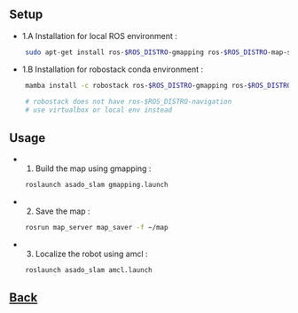 ## Setup
- 1.A Installation for local ROS environment :
```bash
    sudo apt-get install ros-$ROS_DISTRO-gmapping ros-$ROS_DISTRO-map-server ros-$ROS_DISTRO-navigation
```

- 1.B Installation for robostack conda environment : 
```bash
    mamba install -c robostack ros-$ROS_DISTRO-gmapping ros-$ROS_DISTRO-map-server 
    
    # robostack does not have ros-$ROS_DISTRO-navigation
    # use virtualbox or local env instead
```

## Usage
- 1. Build the map using gmapping :
```bash
    roslaunch asado_slam gmapping.launch
```

- 2. Save the map :
```bash
    rosrun map_server map_saver -f ~/map
```

- 3. Localize the robot using amcl :
```bash
    roslaunch asado_slam amcl.launch
```


## [Back](../README.md#setup-and-usage)